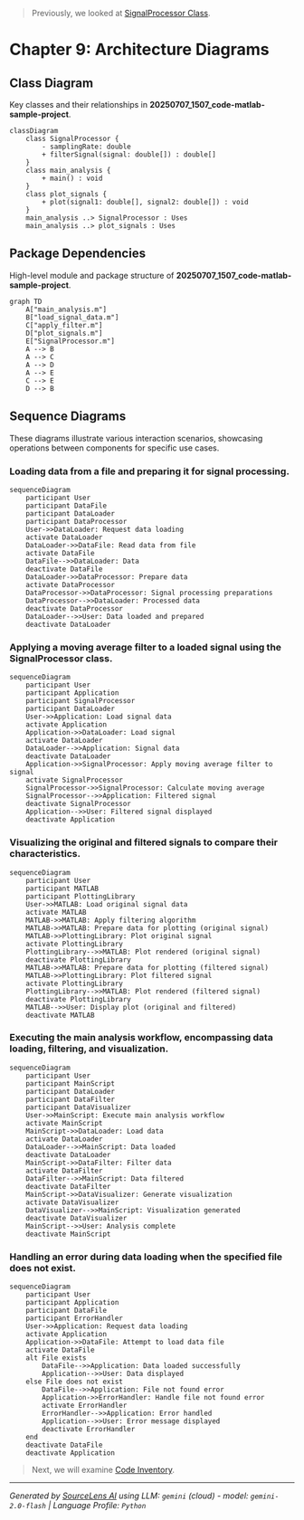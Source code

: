 > Previously, we looked at [SignalProcessor Class](08_signalprocessor-class.md).

# Chapter 9: Architecture Diagrams
## Class Diagram
Key classes and their relationships in **20250707_1507_code-matlab-sample-project**.
```mermaid
classDiagram
    class SignalProcessor {
        - samplingRate: double
        + filterSignal(signal: double[]) : double[]
    }
    class main_analysis {
        + main() : void
    }
    class plot_signals {
        + plot(signal1: double[], signal2: double[]) : void
    }
    main_analysis ..> SignalProcessor : Uses
    main_analysis ..> plot_signals : Uses
```
## Package Dependencies
High-level module and package structure of **20250707_1507_code-matlab-sample-project**.
```mermaid
graph TD
    A["main_analysis.m"]
    B["load_signal_data.m"]
    C["apply_filter.m"]
    D["plot_signals.m"]
    E["SignalProcessor.m"]
    A --> B
    A --> C
    A --> D
    A --> E
    C --> E
    D --> B
```
## Sequence Diagrams
These diagrams illustrate various interaction scenarios, showcasing operations between components for specific use cases.
### Loading data from a file and preparing it for signal processing.
```mermaid
sequenceDiagram
    participant User
    participant DataFile
    participant DataLoader
    participant DataProcessor
    User->>DataLoader: Request data loading
    activate DataLoader
    DataLoader->>DataFile: Read data from file
    activate DataFile
    DataFile-->>DataLoader: Data
    deactivate DataFile
    DataLoader->>DataProcessor: Prepare data
    activate DataProcessor
    DataProcessor->>DataProcessor: Signal processing preparations
    DataProcessor-->>DataLoader: Processed data
    deactivate DataProcessor
    DataLoader-->>User: Data loaded and prepared
    deactivate DataLoader
```
### Applying a moving average filter to a loaded signal using the SignalProcessor class.
```mermaid
sequenceDiagram
    participant User
    participant Application
    participant SignalProcessor
    participant DataLoader
    User->>Application: Load signal data
    activate Application
    Application->>DataLoader: Load signal
    activate DataLoader
    DataLoader-->>Application: Signal data
    deactivate DataLoader
    Application->>SignalProcessor: Apply moving average filter to signal
    activate SignalProcessor
    SignalProcessor->>SignalProcessor: Calculate moving average
    SignalProcessor-->>Application: Filtered signal
    deactivate SignalProcessor
    Application-->>User: Filtered signal displayed
    deactivate Application
```
### Visualizing the original and filtered signals to compare their characteristics.
```mermaid
sequenceDiagram
    participant User
    participant MATLAB
    participant PlottingLibrary
    User->>MATLAB: Load original signal data
    activate MATLAB
    MATLAB->>MATLAB: Apply filtering algorithm
    MATLAB->>MATLAB: Prepare data for plotting (original signal)
    MATLAB->>PlottingLibrary: Plot original signal
    activate PlottingLibrary
    PlottingLibrary-->>MATLAB: Plot rendered (original signal)
    deactivate PlottingLibrary
    MATLAB->>MATLAB: Prepare data for plotting (filtered signal)
    MATLAB->>PlottingLibrary: Plot filtered signal
    activate PlottingLibrary
    PlottingLibrary-->>MATLAB: Plot rendered (filtered signal)
    deactivate PlottingLibrary
    MATLAB-->>User: Display plot (original and filtered)
    deactivate MATLAB
```
### Executing the main analysis workflow, encompassing data loading, filtering, and visualization.
```mermaid
sequenceDiagram
    participant User
    participant MainScript
    participant DataLoader
    participant DataFilter
    participant DataVisualizer
    User->>MainScript: Execute main analysis workflow
    activate MainScript
    MainScript->>DataLoader: Load data
    activate DataLoader
    DataLoader-->>MainScript: Data loaded
    deactivate DataLoader
    MainScript->>DataFilter: Filter data
    activate DataFilter
    DataFilter-->>MainScript: Data filtered
    deactivate DataFilter
    MainScript->>DataVisualizer: Generate visualization
    activate DataVisualizer
    DataVisualizer-->>MainScript: Visualization generated
    deactivate DataVisualizer
    MainScript-->>User: Analysis complete
    deactivate MainScript
```
### Handling an error during data loading when the specified file does not exist.
```mermaid
sequenceDiagram
    participant User
    participant Application
    participant DataFile
    participant ErrorHandler
    User->>Application: Request data loading
    activate Application
    Application->>DataFile: Attempt to load data file
    activate DataFile
    alt File exists
        DataFile-->>Application: Data loaded successfully
        Application-->>User: Data displayed
    else File does not exist
        DataFile-->>Application: File not found error
        Application->>ErrorHandler: Handle file not found error
        activate ErrorHandler
        ErrorHandler-->>Application: Error handled
        Application-->>User: Error message displayed
        deactivate ErrorHandler
    end
    deactivate DataFile
    deactivate Application
```

> Next, we will examine [Code Inventory](10_code_inventory.md).


---

*Generated by [SourceLens AI](https://github.com/openXFlow/sourceLensAI) using LLM: `gemini` (cloud) - model: `gemini-2.0-flash` | Language Profile: `Python`*